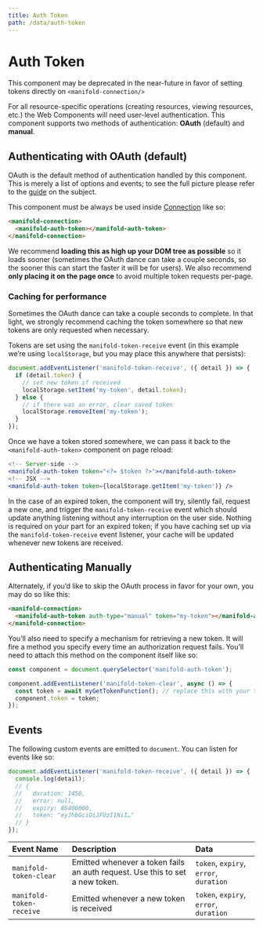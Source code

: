 ```yaml
---
title: Auth Token
path: /data/auth-token
---
```


# Auth Token

<manifold-toast alert-type="warning">
  <div>This component may be deprecated in the near-future in favor of
  setting tokens directly on <code>&lt;manifold-connection/&gt;</code></div>
</manifold-toast>

For all resource-specific operations (creating resources, viewing resources, etc.) the Web
Components will need user-level authentication. This component supports two methods of
authentication: **OAuth** (default) and **manual**.

## Authenticating with OAuth (default)

OAuth is the default method of authentication handled by this component. This is merely a list of
options and events; to see the full picture please refer to the [guide][auth] on the subject.

This component must be always be used inside [Connection][connection] like so:

```html
<manifold-connection>
  <manifold-auth-token></manifold-auth-token>
</manifold-connection>
```

We recommend **loading this as high up your DOM tree as possible** so it loads sooner (sometimes the
OAuth dance can take a couple seconds, so the sooner this can start the faster it will be for
users). We also recommend **only placing it on the page once** to avoid multiple token requests
per-page.

### Caching for performance

Sometimes the OAuth dance can take a couple seconds to complete. In that light, we strongly
recommend caching the token somewhere so that new tokens are only requested when necessary.

Tokens are set using the `manifold-token-receive` event (in this example we’re using `localStorage`,
but you may place this anywhere that persists):

```js
document.addEventListener('manifold-token-receive', ({ detail }) => {
  if (detail.token) {
    // set new token if received
    localStorage.setItem('my-token', detail.token);
  } else {
    // if there was an error, clear saved token
    localStorage.removeItem('my-token');
  }
});
```

Once we have a token stored somewhere, we can pass it back to the `<manifold-auth-token>` component
on page reload:

```jsx
<!-- Server-side -->
<manifold-auth-token token="<?= $token ?>"></manifold-auth-token>
<!-- JSX -->
<manifold-auth-token token={localStorage.getItem('my-token')} />
```

In the case of an expired token, the component will try, silently fail, request a new one, and
trigger the `manifold-token-receive` event which should update anything listening without any
interruption on the user side. Nothing is required on your part for an expired token; if you have
caching set up via the `manifold-token-receive` event listener, your cache will be updated whenever
new tokens are received.

## Authenticating Manually

Alternately, if you’d like to skip the OAuth process in favor for your own, you may do so like this:

```html
<manifold-connoction>
  <manifold-auth-token auth-type="manual" token="my-token"></manifold-auth-token>
</manifold-connection>
```

You’ll also need to specify a mechanism for retrieving a new token. It will fire a method you
specify every time an authorization request fails. You’ll need to attach this method on the
component itself like so:

```js
const component = document.querySelector('manifold-auth-token');

component.addEventListener('manifold-token-clear', async () => {
  const token = await myGetTokenFunction(); // replace this with your token retrieval call
  component.token = token;
});
```

## Events

The following custom events are emitted to `document`. You can listen for events like so:

```js
document.addEventListener('manifold-token-receive', ({ detail }) => {
  console.log(detail);
  // {
  //   duration: 1450,
  //   error: null,
  //   expiry: 86400000,
  //   token: "eyJhbGciOiJFUzI1NiI…"
  // }
});
```

| Event Name               | Description                                                                  | Data                                   |
| :----------------------- | :--------------------------------------------------------------------------- | :------------------------------------- |
| `manifold-token-clear`   | Emitted whenever a token fails an auth request. Use this to set a new token. | `token`, `expiry`, `error`, `duration` |
| `manifold-token-receive` | Emitted whenever a new token is received                                     | `token`, `expiry`, `error`, `duration` |

[connection]: /connection
[auth]: /advanced/authentication
